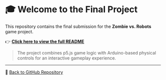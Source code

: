 # 🎓 **Welcome to the Final Project**

This repository contains the final submission for the **Zombie vs. Robots** game project.

👉 [**Click here to view the full README**](./Final%20Project/ReadMe.md)

> The project combines p5.js game logic with Arduino-based physical controls for an interactive gameplay experience.

---

🔗 [Back to GitHub Repository](https://github.com/cfull03/DigitalProgramming)

